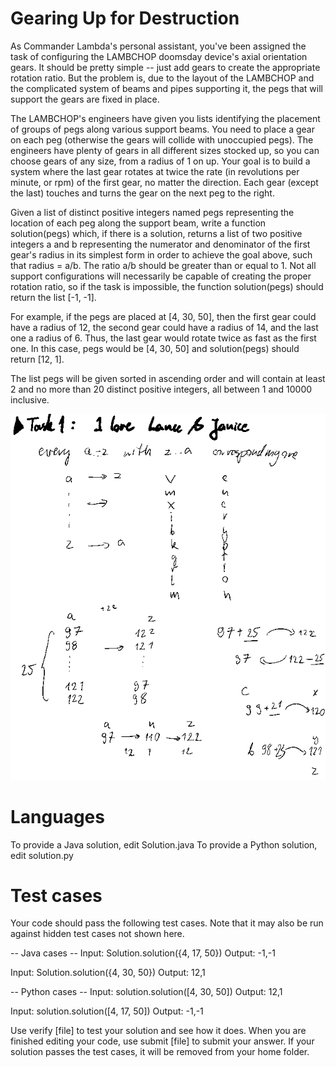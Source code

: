 Gearing Up for Destruction
==========================

As Commander Lambda's personal assistant, you've been assigned the task of configuring the LAMBCHOP doomsday device's
axial orientation gears.
It should be pretty simple -- just add gears to create the appropriate rotation ratio.
But the problem is, due to the layout of the LAMBCHOP and the complicated system of beams and pipes supporting it,
the pegs that will support the gears are fixed in place.

The LAMBCHOP's engineers have given you lists identifying the placement of groups of pegs along various support beams.
You need to place a gear on each peg (otherwise the gears will collide with unoccupied pegs).
The engineers have plenty of gears in all different sizes stocked up,
so you can choose gears of any size, from a radius of 1 on up.
Your goal is to build a system where the last gear rotates at twice the rate (in revolutions per minute, or rpm) of the
first gear, no matter the direction.
Each gear (except the last) touches and turns the gear on the next peg to the right.

Given a list of distinct positive integers named pegs representing the location of each peg along the support beam,
write a function solution(pegs) which, if there is a solution,
returns a list of two positive integers a and b representing the numerator and denominator of the first gear's radius
in its simplest form in order to achieve the goal above, such that radius = a/b.
The ratio a/b should be greater than or equal to 1.
Not all support configurations will necessarily be capable of creating the proper rotation ratio,
so if the task is impossible, the function solution(pegs) should return the list [-1, -1].

For example, if the pegs are placed at [4, 30, 50], then the first gear could have a radius of 12,
the second gear could have a radius of 14, and the last one a radius of 6.
Thus, the last gear would rotate twice as fast as the first one.
In this case, pegs would be [4, 30, 50] and solution(pegs) should return [12, 1].

The list pegs will be given sorted in ascending order and will contain at least 2 and no more than 20 distinct
positive integers, all between 1 and 10000 inclusive.

<img src="https://github.com/Larook/Coding_challenges/blob/master/task_1/intro.png">


Languages
=========

To provide a Java solution, edit Solution.java
To provide a Python solution, edit solution.py

Test cases
==========
Your code should pass the following test cases.
Note that it may also be run against hidden test cases not shown here.

-- Java cases --
Input:
Solution.solution({4, 17, 50})
Output:
    -1,-1

Input:
Solution.solution({4, 30, 50})
Output:
    12,1

-- Python cases --
Input:
solution.solution([4, 30, 50])
Output:
    12,1

Input:
solution.solution([4, 17, 50])
Output:
    -1,-1

Use verify [file] to test your solution and see how it does. When you are finished editing your code, use submit [file] to submit your answer. If your solution passes the test cases, it will be removed from your home folder.